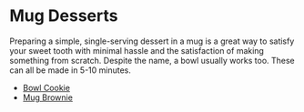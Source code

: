 # Mug Desserts

Preparing a simple, single-serving dessert in a mug is a great way to satisfy
your sweet tooth with minimal hassle and the satisfaction of making something
from scratch. Despite the name, a bowl usually works too. These can all be made
in 5-10 minutes.

* [Bowl Cookie](/content/recipes/bowl-cookie.md)
* [Mug Brownie](/content/recipes/mug-brownie.md)
